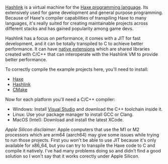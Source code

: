 [Hashlink](https://hashlink.haxe.org/) is a virtual machine for the [Haxe programming language](https://haxe.org/). Its extensively used for game development and general purpose programming. Because of Haxe's compiler capabilities of
transpiling Haxe to many languages, it's really suited for creating maintainable projects across different stacks and has gained popularity among game devs.

Hashlink has a focus on performance, it comes with a JIT for fast development, and it can be totally transpiled to C to achieve better performance. It can have [native extensions](https://github.com/HaxeFoundation/hashlink/wiki/HashLink-native-extension-tutorial#why-creating-an-hashlink-extension) which are shared libraries created with C/C++ that can interoperate with the Hashlink VM to provide better performance.

To correctly compile the example projects here, you'll need to install:
- [Haxe](https://haxe.org/)
- [Hashlink](https://hashlink.haxe.org/)
- [CMake](https://cmake.org/)

Now for each platform you'll need a C/C++ compiler:
- Windows: Install [Visual Studio](https://visualstudio.microsoft.com/) and download the C++ toolchain inside it.
- Linux: Use your package manager to install GCC or Clang.
- MacOS (Intel): Download and install the latest XCode.

*Apple Silicon disclaimer*: Apple computers that use the M1 or M2 processors which are arm64 (aarch64) may give some issues while trying to run those projects. First you won't be able to use JIT because it's only available for x86_64, but you can try to transpile the Haxe code to C and compile it natively. I've had many problems doing so and didn't find a good solution so I won't say that it works corectly under Apple Silicon.
